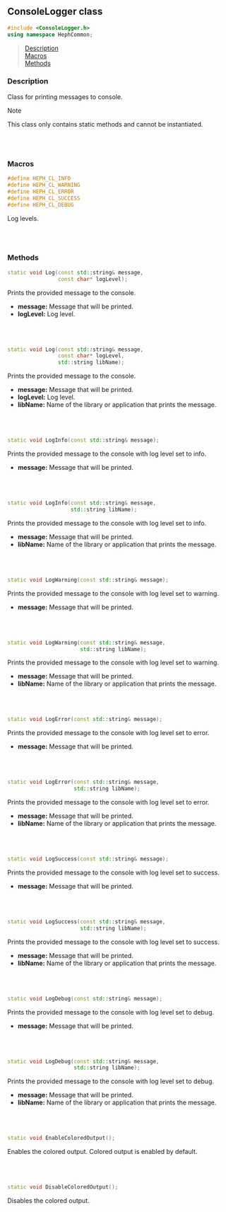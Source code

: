 ## ConsoleLogger class
```c++
#include <ConsoleLogger.h>
using namespace HephCommon;
```

> [Description](#description)<br>
[Macros](#macros)<br>
[Methods](#methods)<br>


### Description
Class for printing messages to console.

> [!NOTE]
> This class only contains static methods and cannot be instantiated.

<br><br>



### Macros

```c++
#define HEPH_CL_INFO
#define HEPH_CL_WARNING
#define HEPH_CL_ERROR
#define HEPH_CL_SUCCESS
#define HEPH_CL_DEBUG
```
Log levels.

<br><br>

### Methods

```c++
static void Log(const std::string& message,
                const char* logLevel);
```
Prints the provided message to the console.
- **message:** Message that will be printed.
- **logLevel:** Log level.
<br><br><br><br>

```c++
static void Log(const std::string& message,
                const char* logLevel,
                std::string libName);
```
Prints the provided message to the console.
- **message:** Message that will be printed.
- **logLevel:** Log level.
- **libName:** Name of the library or application that prints the message.
<br><br><br><br>

```c++
static void LogInfo(const std::string& message);
```
Prints the provided message to the console with log level set to info.
- **message:** Message that will be printed.
<br><br><br><br>

```c++
static void LogInfo(const std::string& message,
                    std::string libName);
```
Prints the provided message to the console with log level set to info.
- **message:** Message that will be printed.
- **libName:** Name of the library or application that prints the message.
<br><br><br><br>

```c++
static void LogWarning(const std::string& message);
```
Prints the provided message to the console with log level set to warning.
- **message:** Message that will be printed.
<br><br><br><br>

```c++
static void LogWarning(const std::string& message,
                       std::string libName);
```
Prints the provided message to the console with log level set to warning.
- **message:** Message that will be printed.
- **libName:** Name of the library or application that prints the message.
<br><br><br><br>

```c++
static void LogError(const std::string& message);
```
Prints the provided message to the console with log level set to error.
- **message:** Message that will be printed.
<br><br><br><br>

```c++
static void LogError(const std::string& message,
                     std::string libName);
```
Prints the provided message to the console with log level set to error.
- **message:** Message that will be printed.
- **libName:** Name of the library or application that prints the message.
<br><br><br><br>

```c++
static void LogSuccess(const std::string& message);
```
Prints the provided message to the console with log level set to success.
- **message:** Message that will be printed.
<br><br><br><br>

```c++
static void LogSuccess(const std::string& message,
                       std::string libName);
```
Prints the provided message to the console with log level set to success.
- **message:** Message that will be printed.
- **libName:** Name of the library or application that prints the message.
<br><br><br><br>

```c++
static void LogDebug(const std::string& message);
```
Prints the provided message to the console with log level set to debug.
- **message:** Message that will be printed.
<br><br><br><br>

```c++
static void LogDebug(const std::string& message,
                     std::string libName);
```
Prints the provided message to the console with log level set to debug.
- **message:** Message that will be printed.
- **libName:** Name of the library or application that prints the message.
<br><br><br><br>

```c++
static void EnableColoredOutput();
```
Enables the colored output. Colored output is enabled by default.
<br><br><br><br>

```c++
static void DisableColoredOutput();
```
Disables the colored output.
<br><br><br><br>

